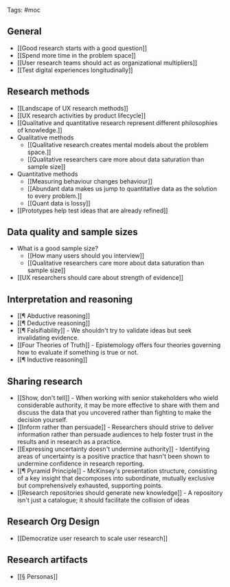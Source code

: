 Tags: #moc 

## General
- [[Good research starts with a good question]]
- [[Spend more time in the problem space]]
- [[User research teams should act as organizational multipliers]]
- [[Test digital experiences longitudinally]]

## Research methods
- [[Landscape of UX research methods]]
- [[UX research activities by product lifecycle]]
- [[Qualitative and quantitative research represent different philosophies of knowledge.]]
- Qualitative methods
	- [[Qualitative research creates mental models about the problem space.]]
	- [[Qualitative researchers care more about data saturation than sample size]]
- Quantitative methods
	- [[Measuring behaviour changes behaviour]]
	- [[Abundant data makes us jump to quantitative data as the solution to every problem.]]
	- [[Quant data is lossy]]
- [[Prototypes help test ideas that are already refined]]

## Data quality and sample sizes
- What is a good sample size? 
	- [[How many users should you interview]]
	- [[Qualitative researchers care more about data saturation than sample size]]
- [[UX researchers should care about strength of evidence]]


## Interpretation and reasoning
- [[¶ Abductive reasoning]]
- [[¶ Deductive reasoning]]
- [[¶ Falsifiability]] - We shouldn't try to validate ideas but seek invalidating evidence.
- [[Four Theories of Truth]] - Epistemology offers four theories governing how to evaluate if something is true or not. 
- [[¶ Inductive reasoning]]

## Sharing research
- [[Show, don't tell]] - When working with senior stakeholders who wield considerable authority, it may be more effective to share with them and discuss the data that you uncovered rather than fighting to make the decision yourself. 
- [[Inform rather than persuade]] - Researchers should strive to deliver information rather than persuade audiences to help foster trust in the results and in research as a practice. 
- [[Expressing uncertainty doesn't undermine authority]] - Identifying areas of uncertainty is a positive practice that hasn't been shown to undermine confidence in research reporting.
- [[¶ Pyramid Principle]] - McKinsey's presentation structure, consisting of a key insight that decomposes into subordinate, mutually exclusive but comprehensively exhausted, supporting points.
- [[Research repositories should generate new knowledge]] - A repository isn't just a catalogue; it should facilitate the collision of ideas

## Research Org Design
- [[Democratize user research to scale user research]]

## Research artifacts
- [[§ Personas]]
